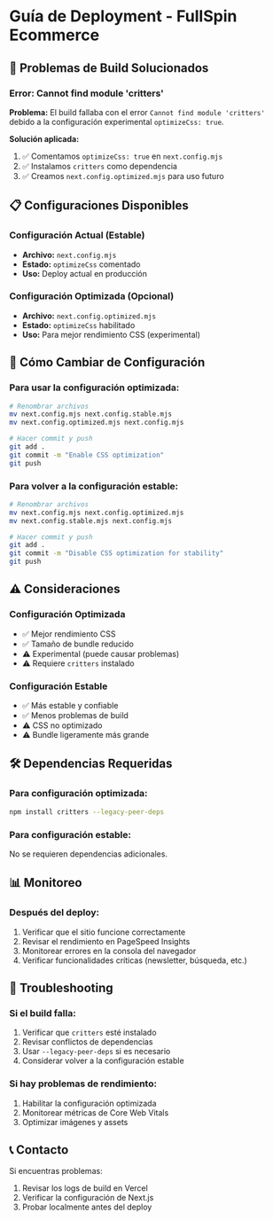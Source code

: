 # Guía de Deployment - FullSpin Ecommerce

## 🚀 Problemas de Build Solucionados

### Error: Cannot find module 'critters'

**Problema:** El build fallaba con el error `Cannot find module 'critters'` debido a la configuración experimental `optimizeCss: true`.

**Solución aplicada:**
1. ✅ Comentamos `optimizeCss: true` en `next.config.mjs`
2. ✅ Instalamos `critters` como dependencia
3. ✅ Creamos `next.config.optimized.mjs` para uso futuro

## 📋 Configuraciones Disponibles

### Configuración Actual (Estable)
- **Archivo:** `next.config.mjs`
- **Estado:** `optimizeCss` comentado
- **Uso:** Deploy actual en producción

### Configuración Optimizada (Opcional)
- **Archivo:** `next.config.optimized.mjs`
- **Estado:** `optimizeCss` habilitado
- **Uso:** Para mejor rendimiento CSS (experimental)

## 🔧 Cómo Cambiar de Configuración

### Para usar la configuración optimizada:
```bash
# Renombrar archivos
mv next.config.mjs next.config.stable.mjs
mv next.config.optimized.mjs next.config.mjs

# Hacer commit y push
git add .
git commit -m "Enable CSS optimization"
git push
```

### Para volver a la configuración estable:
```bash
# Renombrar archivos
mv next.config.mjs next.config.optimized.mjs
mv next.config.stable.mjs next.config.mjs

# Hacer commit y push
git add .
git commit -m "Disable CSS optimization for stability"
git push
```

## ⚠️ Consideraciones

### Configuración Optimizada
- ✅ Mejor rendimiento CSS
- ✅ Tamaño de bundle reducido
- ⚠️ Experimental (puede causar problemas)
- ⚠️ Requiere `critters` instalado

### Configuración Estable
- ✅ Más estable y confiable
- ✅ Menos problemas de build
- ⚠️ CSS no optimizado
- ⚠️ Bundle ligeramente más grande

## 🛠️ Dependencias Requeridas

### Para configuración optimizada:
```bash
npm install critters --legacy-peer-deps
```

### Para configuración estable:
No se requieren dependencias adicionales.

## 📊 Monitoreo

### Después del deploy:
1. Verificar que el sitio funcione correctamente
2. Revisar el rendimiento en PageSpeed Insights
3. Monitorear errores en la consola del navegador
4. Verificar funcionalidades críticas (newsletter, búsqueda, etc.)

## 🚨 Troubleshooting

### Si el build falla:
1. Verificar que `critters` esté instalado
2. Revisar conflictos de dependencias
3. Usar `--legacy-peer-deps` si es necesario
4. Considerar volver a la configuración estable

### Si hay problemas de rendimiento:
1. Habilitar la configuración optimizada
2. Monitorear métricas de Core Web Vitals
3. Optimizar imágenes y assets

## 📞 Contacto

Si encuentras problemas:
1. Revisar los logs de build en Vercel
2. Verificar la configuración de Next.js
3. Probar localmente antes del deploy 